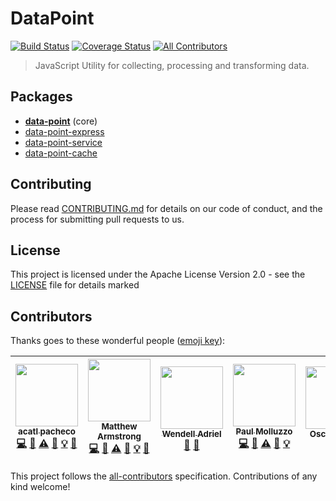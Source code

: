 # DataPoint

[![Build Status](https://travis-ci.org/ViacomInc/data-point.svg?branch=master)](https://travis-ci.org/ViacomInc/data-point) [![Coverage Status](https://coveralls.io/repos/github/ViacomInc/data-point/badge.svg?branch=master)](https://coveralls.io/github/ViacomInc/data-point?branch=master) [![All Contributors](https://img.shields.io/badge/all_contributors-6-orange.svg?style=flat-square)](#contributors)

> JavaScript Utility for collecting, processing and transforming data.

## Packages

- **[data-point](packages/data-point)** (core)
- [data-point-express](packages/data-point-express)
- [data-point-service](packages/data-point-service)
- [data-point-cache](packages/data-point-cache)

## Contributing

Please read [CONTRIBUTING.md](CONTRIBUTING.md) for details on our code of conduct, and the process for submitting pull requests to us.

## License

This project is licensed under the  Apache License Version 2.0 - see the [LICENSE](LICENSE) file for details
marked

## Contributors

Thanks goes to these wonderful people ([emoji key](https://github.com/kentcdodds/all-contributors#emoji-key)):

<!-- ALL-CONTRIBUTORS-LIST:START - Do not remove or modify this section -->
<!-- prettier-ignore -->
| [<img src="https://avatars2.githubusercontent.com/u/235111?v=4" width="100px;"/><br /><sub><b>acatl pacheco</b></sub>](https://github.com/acatl)<br />[💻](https://github.com/ViacomInc/data-point/commits?author=acatl "Code") [📖](https://github.com/ViacomInc/data-point/commits?author=acatl "Documentation") [⚠️](https://github.com/ViacomInc/data-point/commits?author=acatl "Tests") [👀](#review-acatl "Reviewed Pull Requests") [💡](#example-acatl "Examples") [🐛](https://github.com/ViacomInc/data-point/issues?q=author%3Aacatl "Bug reports") | [<img src="https://avatars2.githubusercontent.com/u/3729628?v=4" width="100px;"/><br /><sub><b>Matthew Armstrong</b></sub>](https://github.com/raingerber)<br />[💻](https://github.com/ViacomInc/data-point/commits?author=raingerber "Code") [📖](https://github.com/ViacomInc/data-point/commits?author=raingerber "Documentation") [⚠️](https://github.com/ViacomInc/data-point/commits?author=raingerber "Tests") [👀](#review-raingerber "Reviewed Pull Requests") [💡](#example-raingerber "Examples") [🐛](https://github.com/ViacomInc/data-point/issues?q=author%3Araingerber "Bug reports") | [<img src="https://avatars1.githubusercontent.com/u/11641518?v=4" width="100px;"/><br /><sub><b>Wendell Adriel</b></sub>](https://wendelladriel.com)<br />[📖](https://github.com/ViacomInc/data-point/commits?author=WendellAdriel "Documentation") [🔧](#tool-WendellAdriel "Tools") | [<img src="https://avatars3.githubusercontent.com/u/737065?v=4" width="100px;"/><br /><sub><b>Paul Molluzzo</b></sub>](https://paul.molluzzo.com)<br />[💻](https://github.com/ViacomInc/data-point/commits?author=paulmolluzzo "Code") [📖](https://github.com/ViacomInc/data-point/commits?author=paulmolluzzo "Documentation") [⚠️](https://github.com/ViacomInc/data-point/commits?author=paulmolluzzo "Tests") [👀](#review-paulmolluzzo "Reviewed Pull Requests") [💡](#example-paulmolluzzo "Examples") | [<img src="https://avatars3.githubusercontent.com/u/153045?v=4" width="100px;"/><br /><sub><b>Oscar Valdez</b></sub>](http://ozipi.com)<br />[📖](https://github.com/ViacomInc/data-point/commits?author=ozipi "Documentation") | [<img src="https://avatars1.githubusercontent.com/u/11486970?v=4" width="100px;"/><br /><sub><b>Abe Peterkin</b></sub>](https://github.com/abepeterkin)<br />[📖](https://github.com/ViacomInc/data-point/commits?author=abepeterkin "Documentation") |
| :---: | :---: | :---: | :---: | :---: | :---: |
<!-- ALL-CONTRIBUTORS-LIST:END -->

This project follows the [all-contributors](https://github.com/kentcdodds/all-contributors) specification. Contributions of any kind welcome!
